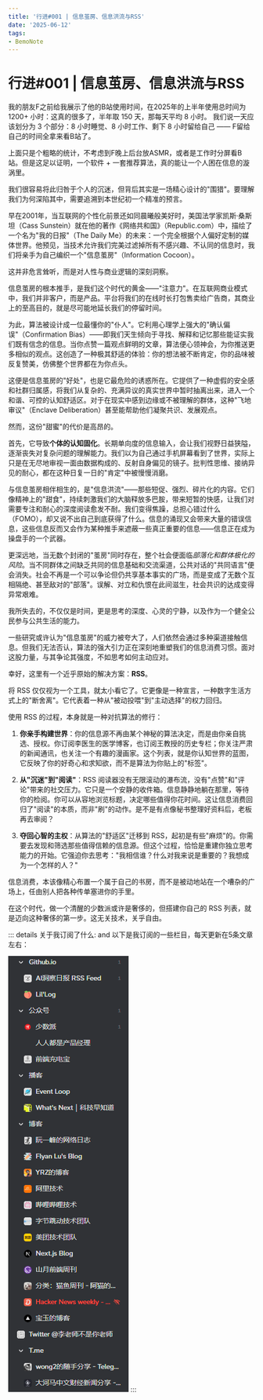```yaml
---
title: '行进#001 | 信息茧房、信息洪流与RSS'
date: '2025-06-12'
tags:
- BemoNote
---
```


# 行进#001 | 信息茧房、信息洪流与RSS

我的朋友F之前给我展示了他的B站使用时间，在2025年的上半年使用总时间为 1200+ 小时：这真的很多了，半年取 150 天，那每天平均 8 小时。
我们说一天应该划分为 3 个部分：8 小时睡觉、8 小时工作、剩下 8 小时留给自己 —— F留给自己的时间全拿来看B站了。

上面只是个粗略的统计，不考虑到F晚上后台放ASMR，或者是工作时分屏看B站。但是这足以证明，一个软件 + 一套推荐算法，真的能让一个人困在信息的漩涡里。

我们很容易将此归咎于个人的沉迷，但背后其实是一场精心设计的"围猎"。要理解我们为何深陷其中，需要追溯到本世纪初一个精准的预言。

早在2001年，当互联网的个性化前景还如同晨曦般美好时，美国法学家凯斯·桑斯坦（Cass Sunstein）就在他的著作《网络共和国》（Republic.com）中，描绘了一个名为"我的日报"（The Daily Me）的未来：一个完全根据个人偏好定制的媒体世界。他预见，当技术允许我们完美过滤掉所有不感兴趣、不认同的信息时，我们将亲手为自己编织一个"信息茧房"（Information Cocoon）。

这并非危言耸听，而是对人性与商业逻辑的深刻洞察。

信息茧房的根本推手，是我们这个时代的黄金——"注意力"。在互联网商业模式中，我们并非客户，而是产品。平台将我们的在线时长打包售卖给广告商，其商业上的至高目的，就是尽可能地延长我们的停留时间。

为此，算法被设计成一位最懂你的"仆人"。它利用心理学上强大的"确认偏误"（Confirmation Bias）——即我们天生倾向于寻找、解释和记忆那些能证实我们既有信念的信息。当你点赞一篇观点鲜明的文章，算法便心领神会，为你推送更多相似的观点。这创造了一种极其舒适的体验：你的想法被不断肯定，你的品味被反复赞美，仿佛整个世界都在为你点头。

这便是信息茧房的"好处"，也是它最危险的诱惑所在。它提供了一种虚假的安全感和社群归属感，将我们从复杂的、充满异议的真实世界中暂时抽离出来，进入一个和谐、可控的认知舒适区。对于在现实中感到边缘或不被理解的群体，这种"飞地审议"（Enclave Deliberation）甚至能帮助他们凝聚共识、发展观点。

然而，这份"甜蜜"的代价是高昂的。

首先，它导致**个体的认知固化**。长期单向度的信息输入，会让我们视野日益狭隘，逐渐丧失对复杂问题的理解能力。我们以为自己通过手机屏幕看到了世界，实际上只是在无尽地审视一面由数据构成的、反射自身偏见的镜子。批判性思维、接纳异见的耐心，都在这种日复一日的"肯定"中被慢慢消磨。

与信息茧房相伴相生的，是"信息洪流"——那些短促、强烈、碎片化的内容。它们像精神上的"甜食"，持续刺激我们的大脑释放多巴胺，带来短暂的快感，让我们对需要专注和耐心的深度阅读愈发不耐。我们变得焦躁，总担心错过什么（FOMO），却又说不出自己到底获得了什么。信息的涌现又会带来大量的错误信息，这些信息反而又会作为某种推手来遮蔽一些真正重要的信息——信息正在成为操盘手的一个武器。

更深远地，当无数个封闭的"茧房"同时存在，整个社会便面临*部落化和群体极化的风险*。当不同群体之间缺乏共同的信息基础和交流渠道，公共对话的"共同语言"便会消失。社会不再是一个可以争论但仍共享基本事实的广场，而是变成了无数个互相隔绝、甚至敌对的"部落"。误解、对立和仇恨在此间滋生，社会共识的达成变得异常艰难。

我所失去的，不仅仅是时间，更是思考的深度、心灵的宁静，以及作为一个健全公民参与公共生活的能力。

一些研究或许认为"信息茧房"的威力被夸大了，人们依然会通过多种渠道接触信息。但我们无法否认，算法的强大引力正在深刻地重塑我们的信息消费习惯。面对这股力量，与其争论其强度，不如思考如何主动应对。

幸好，这里有一个近乎原始的解决方案：**RSS**。

将 RSS 仅仅视为一个工具，就太小看它了。它更像是一种宣言，一种数字生活方式上的"断舍离"。它代表着一种从"被动投喂"到"主动选择"的权力回归。

使用 RSS 的过程，本身就是一种对抗算法的修行：

1.  **你亲手构建世界**：你的信息源不再由某个神秘的算法决定，而是由你亲自挑选、授权。你订阅李医生的医学博客，也订阅王教授的历史专栏；你关注严肃的新闻通讯，也关注一个有趣的漫画家。这个列表，就是你认知世界的蓝图，它反映了你的好奇心和求知欲，而不是算法为你贴上的"标签"。

2.  **从"沉迷"到"阅读"**：RSS 阅读器没有无限滚动的瀑布流，没有"点赞"和"评论"带来的社交压力。它只是一个安静的收件箱。信息静静地躺在那里，等待你的检阅。你可以从容地浏览标题，决定哪些值得你花时间。这让信息消费回归了"阅读"的本质，而非"刷"的动作。是不是有点像秘书整理好资料后，老板再去审阅？

3.  **夺回心智的主权**：从算法的"舒适区"迁移到 RSS，起初是有些"麻烦"的。你需要去发现和筛选那些值得信赖的信息源。但这个过程，恰恰是重建你独立思考能力的开始。它强迫你去思考："我相信谁？什么对我来说是重要的？我想成为一个怎样的人？"

信息消费，本该像精心布置一个属于自己的书房，而不是被动地站在一个嘈杂的广场上，任由别人把各种传单塞进你的手里。

在这个时代，做一个清醒的少数派或许是奢侈的，但搭建你自己的 RSS 列表，就是迈向这种奢侈的第一步。这无关技术，关乎自由。

::: details 关于我订阅了什么:
and 以下是我订阅的一些栏目，每天更新在5条文章左右：

![alt](./1.png)
:::

























